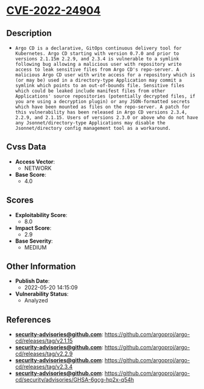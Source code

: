 
# [CVE-2022-24904](https://cve.mitre.org/cgi-bin/cvename.cgi?name=CVE-2022-24904)

## Description

- `Argo CD is a declarative, GitOps continuous delivery tool for Kubernetes. Argo CD starting with version 0.7.0 and prior to versions 2.1.15m 2.2.9, and 2.3.4 is vulnerable to a symlink following bug allowing a malicious user with repository write access to leak sensitive files from Argo CD's repo-server. A malicious Argo CD user with write access for a repository which is (or may be) used in a directory-type Application may commit a symlink which points to an out-of-bounds file. Sensitive files which could be leaked include manifest files from other Applications' source repositories (potentially decrypted files, if you are using a decryption plugin) or any JSON-formatted secrets which have been mounted as files on the repo-server. A patch for this vulnerability has been released in Argo CD versions 2.3.4, 2.2.9, and 2.1.15. Users of versions 2.3.0 or above who do not have any Jsonnet/directory-type Applications may disable the Jsonnet/directory config management tool as a workaround.`

## Cvss Data

- **Access Vector**:
  - NETWORK
- **Base Score**:
  - 4.0

## Scores

- **Exploitability Score**:
  - 8.0
- **Impact Score**:
  - 2.9
- **Base Severity**:
  - MEDIUM

## Other Information

- **Publish Date**:
  - 2022-05-20 14:15:09
- **Vulnerability Status**:
  - Analyzed

## References

- **security-advisories@github.com**: https://github.com/argoproj/argo-cd/releases/tag/v2.1.15
- **security-advisories@github.com**: https://github.com/argoproj/argo-cd/releases/tag/v2.2.9
- **security-advisories@github.com**: https://github.com/argoproj/argo-cd/releases/tag/v2.3.4
- **security-advisories@github.com**: https://github.com/argoproj/argo-cd/security/advisories/GHSA-6gcg-hp2x-q54h
